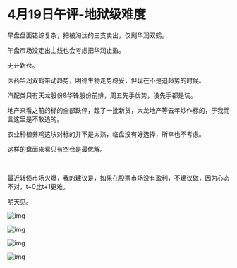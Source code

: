 # 4月19日午评-地狱级难度

早盘盘面错综复杂，把被淘汰的三支卖出，仅剩华润双鹤。



午盘市场没走出主线也会考虑把华润止盈。



无开新仓。



医药华润双鹤带动趋势，明德生物走势稳妥，但现在不是追趋势的时候。



汽配类只有天龙股份&华锋股份前排，周五先手优势，没先手都是坑。



地产来看之前的标的全部跌停，起了一批新货，大龙地产等去年炒作标的，于我而言这里是不敢追的。



农业种植养鸡这块对标的并不是太熟，临盘没有好选择，所幸也不考虑。



这样的盘面来看只有空仓是最优解。

​

最近转债市场火爆，我的建议是，如果在股票市场没有盈利，不建议做，因为心态不对，t+0比t+1更难。



明天见。

![img](https://pic2.zhimg.com/80/v2-bca4fbac7b7aa57148637fdccef7fbb1_1440w.jpg?source=d16d100b)

![img](https://pic1.zhimg.com/80/v2-1a67edab7379565573fe46a50388bfc1_1440w.jpg?source=d16d100b)

![img](https://pic3.zhimg.com/80/v2-4e76bc1af9044848e8d222846fc16582_1440w.jpg?source=d16d100b)

![img](https://pic3.zhimg.com/80/v2-3ac784c1be8d7c43213f8c36ee9fd1ed_1440w.jpg?source=d16d100b)